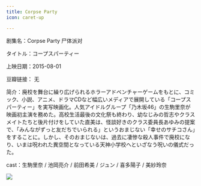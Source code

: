 ```yaml
---
title: Corpse Party
icon: caret-up

---
```


剧集名：Corpse Party 尸体派对

タイトル：コープスパーティー

上映日期：2015-08-01

豆瓣链接： 无

简介：廃校を舞台に繰り広げられるホラーアドベンチャーゲームをもとに、コミック、小説、アニメ、ドラマCDなど幅広いメディアで展開している「コープスパーティー」を実写映画化。人気アイドルグループ「乃木坂46」の生駒里奈が映画初主演を務めた。高校生活最後の文化祭も終わり、幼なじみの哲志やクラスメイトたちと後片付けをしていた直美は、怪談好きのクラス委員長あゆみの提案で、「みんながずっと友だちでいられる」というおまじない「幸せのサチコさん」をすることに。しかし、そのおまじないは、過去に凄惨な殺人事件で廃校になり、いまは呪われた異空間となっている天神小学校へといざなう呪いの儀式だった。

cast：生駒里奈 / 池岡亮介 / 前田希美 / ジュン / 喜多陽子 / 美紗玲奈

![](https://listpic.tsgsanjiao.com/movie/2015/2015stpd.jpg)